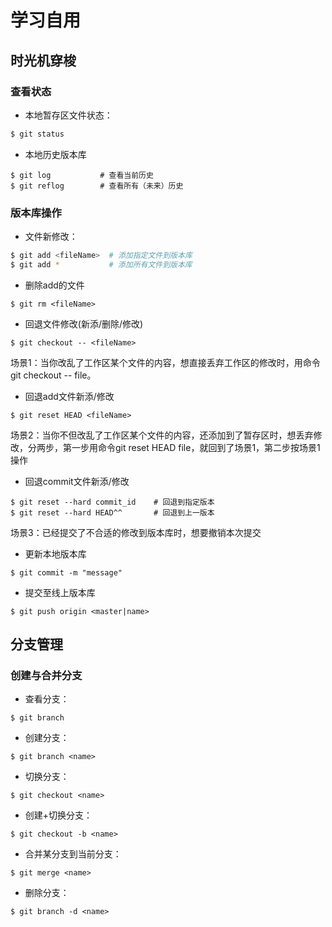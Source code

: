 # 学习自用

## 时光机穿梭

### 查看状态

* 本地暂存区文件状态：
``` bash
$ git status
```

* 本地历史版本库
``` base
$ git log           # 查看当前历史
$ git reflog        # 查看所有（未来）历史
```


### 版本库操作
* 文件新修改：
``` bash
$ git add <fileName>  # 添加指定文件到版本库
$ git add *           # 添加所有文件到版本库
```

* 删除add的文件
``` base
$ git rm <fileName>
```

* 回退文件修改(新添/删除/修改)
``` base
$ git checkout -- <fileName>
```
场景1：当你改乱了工作区某个文件的内容，想直接丢弃工作区的修改时，用命令git checkout -- file。

* 回退add文件新添/修改
``` base
$ git reset HEAD <fileName>
```
场景2：当你不但改乱了工作区某个文件的内容，还添加到了暂存区时，想丢弃修改，分两步，第一步用命令git reset HEAD file，就回到了场景1，第二步按场景1操作

* 回退commit文件新添/修改
``` base
$ git reset --hard commit_id    # 回退到指定版本
$ git reset --hard HEAD^^       # 回退到上一版本
```
场景3：已经提交了不合适的修改到版本库时，想要撤销本次提交

* 更新本地版本库
``` base
$ git commit -m "message"
```

* 提交至线上版本库
``` base
$ git push origin <master|name>
```

## 分支管理

### 创建与合并分支

* 查看分支：
``` base
$ git branch
```

* 创建分支：
``` base
$ git branch <name>
```

* 切换分支：
``` base
$ git checkout <name>
```

* 创建+切换分支：
``` base
$ git checkout -b <name>
```

* 合并某分支到当前分支：
``` base
$ git merge <name>
```

* 删除分支：
``` base
$ git branch -d <name>
```
